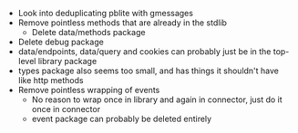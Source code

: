 * Look into deduplicating pblite with gmessages
* Remove pointless methods that are already in the stdlib
  * Delete data/methods package
* Delete debug package
* data/endpoints, data/query and cookies can probably just be in the top-level library package
* types package also seems too small, and has things it shouldn't have like http methods
* Remove pointless wrapping of events
  * No reason to wrap once in library and again in connector, just do it once in connector
  * event package can probably be deleted entirely
